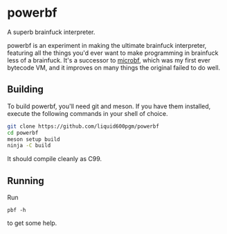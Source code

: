 # powerbf

A superb brainfuck interpreter.

powerbf is an experiment in making the ultimate brainfuck interpreter, featuring
all the things you'd ever want to make programming in brainfuck less of
a brainfuck. It's a successor to [microbf][microbf], which was my first ever
bytecode VM, and it improves on many things the original failed to do well.

  [microbf]: https://github.com/liquid600pgm/microbf

## Building

To build powerbf, you'll need git and meson. If you have them installed,
execute the following commands in your shell of choice.

```sh
git clone https://github.com/liquid600pgm/powerbf
cd powerbf
meson setup build
ninja -C build
```

It should compile cleanly as C99.

## Running

Run
```
pbf -h
```
to get some help.
